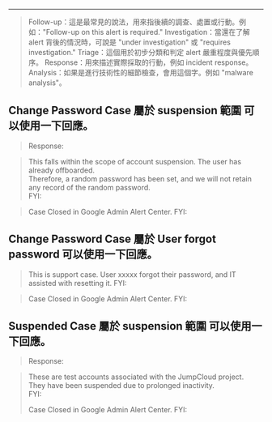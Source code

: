 ----------------------------------------------------------------------------------------------------
> Follow-up：這是最常見的說法，用來指後續的調查、處置或行動。例如："Follow-up on this alert is required."
> Investigation：當還在了解 alert 背後的情況時，可說是 "under investigation" 或 "requires investigation."
> Triage：這個用於初步分類和判定 alert 嚴重程度與優先順序。
> Response：用來描述實際採取的行動，例如 incident response。
> Analysis：如果是進行技術性的細節檢查，會用這個字。例如 "malware analysis"。

## Change Password Case 屬於 suspension 範圍 可以使用一下回應。

> Response: 

> This falls within the scope of account suspension. The user has already offboarded.  
> Therefore, a random password has been set, and we will not retain any record of the random password.  
> FYI: 

> Case Closed in Google Admin Alert Center.
> FYI:

## Change Password Case 屬於 User forgot password 可以使用一下回應。
> This is support case. User xxxxx forgot their password, and IT assisted with resetting it.
> FYI:

> Case Closed in Google Admin Alert Center.
> FYI:

## Suspended Case 屬於 suspension 範圍 可以使用一下回應。
> Response:  

> These are test accounts associated with the JumpCloud project.  
> They have been suspended due to prolonged inactivity.  
> FYI:
>
> Case Closed in Google Admin Alert Center.
> FYI:

